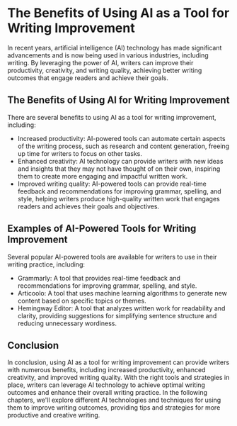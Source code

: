 The Benefits of Using AI as a Tool for Writing Improvement
===================================================================================

In recent years, artificial intelligence (AI) technology has made significant advancements and is now being used in various industries, including writing. By leveraging the power of AI, writers can improve their productivity, creativity, and writing quality, achieving better writing outcomes that engage readers and achieve their goals.

The Benefits of Using AI for Writing Improvement
------------------------------------------------

There are several benefits to using AI as a tool for writing improvement, including:

* Increased productivity: AI-powered tools can automate certain aspects of the writing process, such as research and content generation, freeing up time for writers to focus on other tasks.
* Enhanced creativity: AI technology can provide writers with new ideas and insights that they may not have thought of on their own, inspiring them to create more engaging and impactful written work.
* Improved writing quality: AI-powered tools can provide real-time feedback and recommendations for improving grammar, spelling, and style, helping writers produce high-quality written work that engages readers and achieves their goals and objectives.

Examples of AI-Powered Tools for Writing Improvement
----------------------------------------------------

Several popular AI-powered tools are available for writers to use in their writing practice, including:

* Grammarly: A tool that provides real-time feedback and recommendations for improving grammar, spelling, and style.
* Articoolo: A tool that uses machine learning algorithms to generate new content based on specific topics or themes.
* Hemingway Editor: A tool that analyzes written work for readability and clarity, providing suggestions for simplifying sentence structure and reducing unnecessary wordiness.

Conclusion
----------

In conclusion, using AI as a tool for writing improvement can provide writers with numerous benefits, including increased productivity, enhanced creativity, and improved writing quality. With the right tools and strategies in place, writers can leverage AI technology to achieve optimal writing outcomes and enhance their overall writing practice. In the following chapters, we'll explore different AI technologies and techniques for using them to improve writing outcomes, providing tips and strategies for more productive and creative writing.
